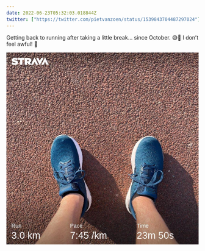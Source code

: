 ```yaml
---
date: 2022-06-23T05:32:03.018844Z
twitter: ["https://twitter.com/pietvanzoen/status/1539843704487297024"]
---
```

Getting back to running after taking a little break… since October. 😅👟 I don’t feel awful! 🎉 

![New running shoes! Ran 3km in 24 minutes with an average pace of 7:45/km](/media/E2C239EA-C81F-4F94-AE94-900445BF7E08.jpeg)
